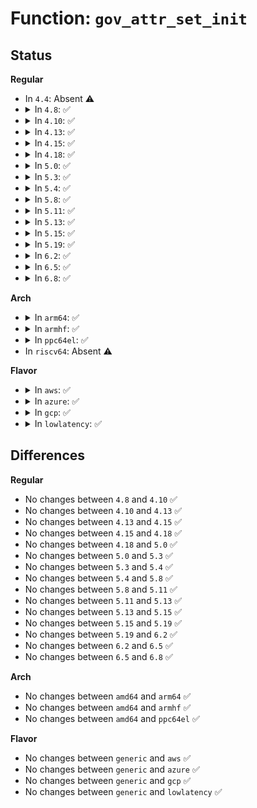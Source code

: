 # Function: <code>gov_attr_set_init</code>

## Status
<b>Regular</b>
<ul>
<li>
In <code>4.4</code>: Absent ⚠️
</li>
<li>
<details>
<summary>In <code>4.8</code>: ✅</summary>

```c
void gov_attr_set_init(struct gov_attr_set *attr_set, struct list_head *list_node);
```

**Collision:** Unique Global

**Inline:** No

**Transformation:** False

**Instances:**

```
In drivers/cpufreq/cpufreq_governor_attr_set.c (ffffffff81717520)
Location: drivers/cpufreq/cpufreq_governor_attr_set.c:51
Inline: False
Direct callers:
  - drivers/cpufreq/cpufreq_governor.c:cpufreq_dbs_governor_init
```
**Symbols:**

```
ffffffff81717520-ffffffff8171757a: gov_attr_set_init (STB_GLOBAL)
```
</details>
</li>
<li>
<details>
<summary>In <code>4.10</code>: ✅</summary>

```c
void gov_attr_set_init(struct gov_attr_set *attr_set, struct list_head *list_node);
```

**Collision:** Unique Global

**Inline:** No

**Transformation:** False

**Instances:**

```
In drivers/cpufreq/cpufreq_governor_attr_set.c (ffffffff81749300)
Location: drivers/cpufreq/cpufreq_governor_attr_set.c:51
Inline: False
Direct callers:
  - drivers/cpufreq/cpufreq_governor.c:cpufreq_dbs_governor_init
```
**Symbols:**

```
ffffffff81749300-ffffffff8174935a: gov_attr_set_init (STB_GLOBAL)
```
</details>
</li>
<li>
<details>
<summary>In <code>4.13</code>: ✅</summary>

```c
void gov_attr_set_init(struct gov_attr_set *attr_set, struct list_head *list_node);
```

**Collision:** Unique Global

**Inline:** No

**Transformation:** False

**Instances:**

```
In drivers/cpufreq/cpufreq_governor_attr_set.c (ffffffff81767990)
Location: drivers/cpufreq/cpufreq_governor_attr_set.c:51
Inline: False
Direct callers:
  - kernel/sched/cpufreq_schedutil.c:sugov_init
  - drivers/cpufreq/cpufreq_governor.c:cpufreq_dbs_governor_init
```
**Symbols:**

```
ffffffff81767990-ffffffff817679ea: gov_attr_set_init (STB_GLOBAL)
```
</details>
</li>
<li>
<details>
<summary>In <code>4.15</code>: ✅</summary>

```c
void gov_attr_set_init(struct gov_attr_set *attr_set, struct list_head *list_node);
```

**Collision:** Unique Global

**Inline:** No

**Transformation:** False

**Instances:**

```
In drivers/cpufreq/cpufreq_governor_attr_set.c (ffffffff817dd870)
Location: drivers/cpufreq/cpufreq_governor_attr_set.c:51
Inline: False
Direct callers:
  - kernel/sched/cpufreq_schedutil.c:sugov_init
  - drivers/cpufreq/cpufreq_governor.c:cpufreq_dbs_governor_init
```
**Symbols:**

```
ffffffff817dd870-ffffffff817dd8ca: gov_attr_set_init (STB_GLOBAL)
```
</details>
</li>
<li>
<details>
<summary>In <code>4.18</code>: ✅</summary>

```c
void gov_attr_set_init(struct gov_attr_set *attr_set, struct list_head *list_node);
```

**Collision:** Unique Global

**Inline:** No

**Transformation:** False

**Instances:**

```
In drivers/cpufreq/cpufreq_governor_attr_set.c (ffffffff81826500)
Location: drivers/cpufreq/cpufreq_governor_attr_set.c:51
Inline: False
Direct callers:
  - kernel/sched/cpufreq_schedutil.c:sugov_init
  - drivers/cpufreq/cpufreq_governor.c:cpufreq_dbs_governor_init
```
**Symbols:**

```
ffffffff81826500-ffffffff8182655a: gov_attr_set_init (STB_GLOBAL)
```
</details>
</li>
<li>
<details>
<summary>In <code>5.0</code>: ✅</summary>

```c
void gov_attr_set_init(struct gov_attr_set *attr_set, struct list_head *list_node);
```

**Collision:** Unique Global

**Inline:** No

**Transformation:** False

**Instances:**

```
In drivers/cpufreq/cpufreq_governor_attr_set.c (ffffffff818523e0)
Location: drivers/cpufreq/cpufreq_governor_attr_set.c:51
Inline: False
Direct callers:
  - kernel/sched/cpufreq_schedutil.c:sugov_init
  - drivers/cpufreq/cpufreq_governor.c:cpufreq_dbs_governor_init
```
**Symbols:**

```
ffffffff818523e0-ffffffff8185243a: gov_attr_set_init (STB_GLOBAL)
```
</details>
</li>
<li>
<details>
<summary>In <code>5.3</code>: ✅</summary>

```c
void gov_attr_set_init(struct gov_attr_set *attr_set, struct list_head *list_node);
```

**Collision:** Unique Global

**Inline:** No

**Transformation:** False

**Instances:**

```
In drivers/cpufreq/cpufreq_governor_attr_set.c (ffffffff81895960)
Location: drivers/cpufreq/cpufreq_governor_attr_set.c:48
Inline: False
Direct callers:
  - kernel/sched/cpufreq_schedutil.c:sugov_init
  - drivers/cpufreq/cpufreq_governor.c:cpufreq_dbs_governor_init
```
**Symbols:**

```
ffffffff81895960-ffffffff818959ba: gov_attr_set_init (STB_GLOBAL)
```
</details>
</li>
<li>
<details>
<summary>In <code>5.4</code>: ✅</summary>

```c
void gov_attr_set_init(struct gov_attr_set *attr_set, struct list_head *list_node);
```

**Collision:** Unique Global

**Inline:** No

**Transformation:** False

**Instances:**

```
In drivers/cpufreq/cpufreq_governor_attr_set.c (ffffffff818c7970)
Location: drivers/cpufreq/cpufreq_governor_attr_set.c:48
Inline: False
Direct callers:
  - kernel/sched/cpufreq_schedutil.c:sugov_init
  - drivers/cpufreq/cpufreq_governor.c:cpufreq_dbs_governor_init
```
**Symbols:**

```
ffffffff818c7970-ffffffff818c79ca: gov_attr_set_init (STB_GLOBAL)
```
</details>
</li>
<li>
<details>
<summary>In <code>5.8</code>: ✅</summary>

```c
void gov_attr_set_init(struct gov_attr_set *attr_set, struct list_head *list_node);
```

**Collision:** Unique Global

**Inline:** No

**Transformation:** False

**Instances:**

```
In drivers/cpufreq/cpufreq_governor_attr_set.c (ffffffff81999b30)
Location: drivers/cpufreq/cpufreq_governor_attr_set.c:48
Inline: False
Direct callers:
  - kernel/sched/cpufreq_schedutil.c:sugov_init
  - drivers/cpufreq/cpufreq_governor.c:cpufreq_dbs_governor_init
```
**Symbols:**

```
ffffffff81999b30-ffffffff81999b8a: gov_attr_set_init (STB_GLOBAL)
```
</details>
</li>
<li>
<details>
<summary>In <code>5.11</code>: ✅</summary>

```c
void gov_attr_set_init(struct gov_attr_set *attr_set, struct list_head *list_node);
```

**Collision:** Unique Global

**Inline:** No

**Transformation:** False

**Instances:**

```
In drivers/cpufreq/cpufreq_governor_attr_set.c (ffffffff8199cbc0)
Location: drivers/cpufreq/cpufreq_governor_attr_set.c:48
Inline: False
Direct callers:
  - kernel/sched/cpufreq_schedutil.c:sugov_init
  - drivers/cpufreq/cpufreq_governor.c:cpufreq_dbs_governor_init
```
**Symbols:**

```
ffffffff8199cbc0-ffffffff8199cc1a: gov_attr_set_init (STB_GLOBAL)
```
</details>
</li>
<li>
<details>
<summary>In <code>5.13</code>: ✅</summary>

```c
void gov_attr_set_init(struct gov_attr_set *attr_set, struct list_head *list_node);
```

**Collision:** Unique Global

**Inline:** No

**Transformation:** False

**Instances:**

```
In drivers/cpufreq/cpufreq_governor_attr_set.c (ffffffff81981890)
Location: drivers/cpufreq/cpufreq_governor_attr_set.c:48
Inline: False
Direct callers:
  - kernel/sched/cpufreq_schedutil.c:sugov_init
  - drivers/cpufreq/cpufreq_governor.c:cpufreq_dbs_governor_init
```
**Symbols:**

```
ffffffff81981890-ffffffff819818ea: gov_attr_set_init (STB_GLOBAL)
```
</details>
</li>
<li>
<details>
<summary>In <code>5.15</code>: ✅</summary>

```c
void gov_attr_set_init(struct gov_attr_set *attr_set, struct list_head *list_node);
```

**Collision:** Unique Global

**Inline:** No

**Transformation:** False

**Instances:**

```
In drivers/cpufreq/cpufreq_governor_attr_set.c (ffffffff81a2abc0)
Location: drivers/cpufreq/cpufreq_governor_attr_set.c:48
Inline: False
Direct callers:
  - kernel/sched/cpufreq_schedutil.c:sugov_init
  - drivers/cpufreq/cpufreq_governor.c:cpufreq_dbs_governor_init
```
**Symbols:**

```
ffffffff81a2abc0-ffffffff81a2ac1a: gov_attr_set_init (STB_GLOBAL)
```
</details>
</li>
<li>
<details>
<summary>In <code>5.19</code>: ✅</summary>

```c
void gov_attr_set_init(struct gov_attr_set *attr_set, struct list_head *list_node);
```

**Collision:** Unique Global

**Inline:** No

**Transformation:** False

**Instances:**

```
In drivers/cpufreq/cpufreq_governor_attr_set.c (ffffffff81b94f50)
Location: drivers/cpufreq/cpufreq_governor_attr_set.c:43
Inline: False
Direct callers:
  - kernel/sched/build_utility.c:sugov_init
  - drivers/cpufreq/cpufreq_governor.c:cpufreq_dbs_governor_init
```
**Symbols:**

```
ffffffff81b94f50-ffffffff81b94fb6: gov_attr_set_init (STB_GLOBAL)
```
</details>
</li>
<li>
<details>
<summary>In <code>6.2</code>: ✅</summary>

```c
void gov_attr_set_init(struct gov_attr_set *attr_set, struct list_head *list_node);
```

**Collision:** Unique Global

**Inline:** No

**Transformation:** False

**Instances:**

```
In drivers/cpufreq/cpufreq_governor_attr_set.c (ffffffff81d35900)
Location: drivers/cpufreq/cpufreq_governor_attr_set.c:43
Inline: False
Direct callers:
  - kernel/sched/build_utility.c:sugov_init
  - drivers/cpufreq/cpufreq_governor.c:cpufreq_dbs_governor_init
```
**Symbols:**

```
ffffffff81d35900-ffffffff81d35966: gov_attr_set_init (STB_GLOBAL)
```
</details>
</li>
<li>
<details>
<summary>In <code>6.5</code>: ✅</summary>

```c
void gov_attr_set_init(struct gov_attr_set *attr_set, struct list_head *list_node);
```

**Collision:** Unique Global

**Inline:** No

**Transformation:** False

**Instances:**

```
In drivers/cpufreq/cpufreq_governor_attr_set.c (ffffffff81d9ec70)
Location: drivers/cpufreq/cpufreq_governor_attr_set.c:43
Inline: False
Direct callers:
  - kernel/sched/build_utility.c:sugov_init
  - drivers/cpufreq/cpufreq_governor.c:cpufreq_dbs_governor_init
```
**Symbols:**

```
ffffffff81d9ec70-ffffffff81d9ecd6: gov_attr_set_init (STB_GLOBAL)
```
</details>
</li>
<li>
<details>
<summary>In <code>6.8</code>: ✅</summary>

```c
void gov_attr_set_init(struct gov_attr_set *attr_set, struct list_head *list_node);
```

**Collision:** Unique Global

**Inline:** No

**Transformation:** False

**Instances:**

```
In drivers/cpufreq/cpufreq_governor_attr_set.c (ffffffff81e56a80)
Location: drivers/cpufreq/cpufreq_governor_attr_set.c:43
Inline: False
Direct callers:
  - kernel/sched/build_utility.c:sugov_init
  - drivers/cpufreq/cpufreq_governor.c:cpufreq_dbs_governor_init
```
**Symbols:**

```
ffffffff81e56a80-ffffffff81e56ae6: gov_attr_set_init (STB_GLOBAL)
```
</details>
</li>
</ul>
<b>Arch</b>
<ul>
<li>
<details>
<summary>In <code>arm64</code>: ✅</summary>

```c
void gov_attr_set_init(struct gov_attr_set *attr_set, struct list_head *list_node);
```

**Collision:** Unique Global

**Inline:** No

**Transformation:** False

**Instances:**

```
In drivers/cpufreq/cpufreq_governor_attr_set.c (ffff800010b25de0)
Location: drivers/cpufreq/cpufreq_governor_attr_set.c:48
Inline: False
Direct callers:
  - kernel/sched/cpufreq_schedutil.c:sugov_init
  - drivers/cpufreq/cpufreq_governor.c:cpufreq_dbs_governor_init
```
**Symbols:**

```
ffff800010b25de0-ffff800010b25e4c: gov_attr_set_init (STB_GLOBAL)
```
</details>
</li>
<li>
<details>
<summary>In <code>armhf</code>: ✅</summary>

```c
void gov_attr_set_init(struct gov_attr_set *attr_set, struct list_head *list_node);
```

**Collision:** Unique Global

**Inline:** No

**Transformation:** False

**Instances:**

```
In drivers/cpufreq/cpufreq_governor_attr_set.c (c0bffc90)
Location: drivers/cpufreq/cpufreq_governor_attr_set.c:48
Inline: False
Direct callers:
  - kernel/sched/cpufreq_schedutil.c:sugov_init
  - drivers/cpufreq/cpufreq_governor.c:cpufreq_dbs_governor_init
```
**Symbols:**

```
c0bffc90-c0bffcec: gov_attr_set_init (STB_GLOBAL)
```
</details>
</li>
<li>
<details>
<summary>In <code>ppc64el</code>: ✅</summary>

```c
void gov_attr_set_init(struct gov_attr_set *attr_set, struct list_head *list_node);
```

**Collision:** Unique Global

**Inline:** No

**Transformation:** False

**Instances:**

```
In drivers/cpufreq/cpufreq_governor_attr_set.c (c000000000c1b0c0)
Location: drivers/cpufreq/cpufreq_governor_attr_set.c:48
Inline: False
Direct callers:
  - kernel/sched/cpufreq_schedutil.c:sugov_init
  - drivers/cpufreq/cpufreq_governor.c:cpufreq_dbs_governor_init
```
**Symbols:**

```
c000000000c1b0c0-c000000000c1b150: gov_attr_set_init (STB_GLOBAL)
```
</details>
</li>
<li>
In <code>riscv64</code>: Absent ⚠️
</li>
</ul>
<b>Flavor</b>
<ul>
<li>
<details>
<summary>In <code>aws</code>: ✅</summary>

```c
void gov_attr_set_init(struct gov_attr_set *attr_set, struct list_head *list_node);
```

**Collision:** Unique Global

**Inline:** No

**Transformation:** False

**Instances:**

```
In drivers/cpufreq/cpufreq_governor_attr_set.c (ffffffff8186c090)
Location: drivers/cpufreq/cpufreq_governor_attr_set.c:48
Inline: False
Direct callers:
  - kernel/sched/cpufreq_schedutil.c:sugov_init
  - drivers/cpufreq/cpufreq_governor.c:cpufreq_dbs_governor_init
```
**Symbols:**

```
ffffffff8186c090-ffffffff8186c0ea: gov_attr_set_init (STB_GLOBAL)
```
</details>
</li>
<li>
<details>
<summary>In <code>azure</code>: ✅</summary>

```c
void gov_attr_set_init(struct gov_attr_set *attr_set, struct list_head *list_node);
```

**Collision:** Unique Global

**Inline:** No

**Transformation:** False

**Instances:**

```
In drivers/cpufreq/cpufreq_governor_attr_set.c (ffffffff81834d40)
Location: drivers/cpufreq/cpufreq_governor_attr_set.c:48
Inline: False
Direct callers:
  - kernel/sched/cpufreq_schedutil.c:sugov_init
  - drivers/cpufreq/cpufreq_governor.c:cpufreq_dbs_governor_init
```
**Symbols:**

```
ffffffff81834d40-ffffffff81834d9a: gov_attr_set_init (STB_GLOBAL)
```
</details>
</li>
<li>
<details>
<summary>In <code>gcp</code>: ✅</summary>

```c
void gov_attr_set_init(struct gov_attr_set *attr_set, struct list_head *list_node);
```

**Collision:** Unique Global

**Inline:** No

**Transformation:** False

**Instances:**

```
In drivers/cpufreq/cpufreq_governor_attr_set.c (ffffffff818bce20)
Location: drivers/cpufreq/cpufreq_governor_attr_set.c:48
Inline: False
Direct callers:
  - kernel/sched/cpufreq_schedutil.c:sugov_init
  - drivers/cpufreq/cpufreq_governor.c:cpufreq_dbs_governor_init
```
**Symbols:**

```
ffffffff818bce20-ffffffff818bce7a: gov_attr_set_init (STB_GLOBAL)
```
</details>
</li>
<li>
<details>
<summary>In <code>lowlatency</code>: ✅</summary>

```c
void gov_attr_set_init(struct gov_attr_set *attr_set, struct list_head *list_node);
```

**Collision:** Unique Global

**Inline:** No

**Transformation:** False

**Instances:**

```
In drivers/cpufreq/cpufreq_governor_attr_set.c (ffffffff818d9110)
Location: drivers/cpufreq/cpufreq_governor_attr_set.c:48
Inline: False
Direct callers:
  - kernel/sched/cpufreq_schedutil.c:sugov_init
  - drivers/cpufreq/cpufreq_governor.c:cpufreq_dbs_governor_init
```
**Symbols:**

```
ffffffff818d9110-ffffffff818d916a: gov_attr_set_init (STB_GLOBAL)
```
</details>
</li>
</ul>

## Differences
<b>Regular</b>
<ul>
<li>
No changes between <code>4.8</code> and <code>4.10</code> ✅
</li>
<li>
No changes between <code>4.10</code> and <code>4.13</code> ✅
</li>
<li>
No changes between <code>4.13</code> and <code>4.15</code> ✅
</li>
<li>
No changes between <code>4.15</code> and <code>4.18</code> ✅
</li>
<li>
No changes between <code>4.18</code> and <code>5.0</code> ✅
</li>
<li>
No changes between <code>5.0</code> and <code>5.3</code> ✅
</li>
<li>
No changes between <code>5.3</code> and <code>5.4</code> ✅
</li>
<li>
No changes between <code>5.4</code> and <code>5.8</code> ✅
</li>
<li>
No changes between <code>5.8</code> and <code>5.11</code> ✅
</li>
<li>
No changes between <code>5.11</code> and <code>5.13</code> ✅
</li>
<li>
No changes between <code>5.13</code> and <code>5.15</code> ✅
</li>
<li>
No changes between <code>5.15</code> and <code>5.19</code> ✅
</li>
<li>
No changes between <code>5.19</code> and <code>6.2</code> ✅
</li>
<li>
No changes between <code>6.2</code> and <code>6.5</code> ✅
</li>
<li>
No changes between <code>6.5</code> and <code>6.8</code> ✅
</li>
</ul>
<b>Arch</b>
<ul>
<li>
No changes between <code>amd64</code> and <code>arm64</code> ✅
</li>
<li>
No changes between <code>amd64</code> and <code>armhf</code> ✅
</li>
<li>
No changes between <code>amd64</code> and <code>ppc64el</code> ✅
</li>
</ul>
<b>Flavor</b>
<ul>
<li>
No changes between <code>generic</code> and <code>aws</code> ✅
</li>
<li>
No changes between <code>generic</code> and <code>azure</code> ✅
</li>
<li>
No changes between <code>generic</code> and <code>gcp</code> ✅
</li>
<li>
No changes between <code>generic</code> and <code>lowlatency</code> ✅
</li>
</ul>
